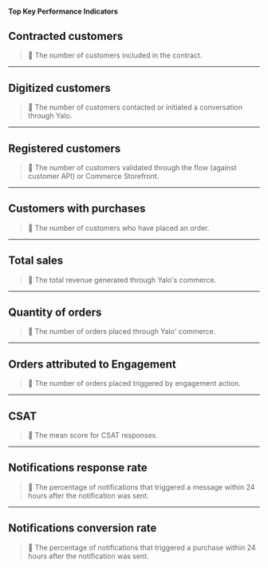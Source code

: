 #### **Top Key Performance Indicators**

## **Contracted customers**

> 📘 The number of customers included in the contract.

***

## **Digitized customers**

> 📘 The number of customers contacted or initiated a conversation through Yalo.

***

## **Registered customers**

> 📘 The number of customers validated through the flow (against customer API) or Commerce Storefront.

***

## **Customers with purchases**

> 📘 The number of customers who have placed an order.

***

## **Total sales**

> 📘 The total revenue generated through Yalo's commerce.

***

## **Quantity of orders**

> 📘 The number of orders placed through Yalo' commerce.

***

## **Orders attributed to Engagement**

> 📘 The number of orders placed triggered by engagement action.

***

## **CSAT**

> 📘 The mean score for CSAT responses.

***

## **Notifications response rate**

> 📘 The percentage of notifications that triggered a message within 24 hours after the notification was sent.

***

## **Notifications conversion rate**

> 📘 The percentage of notifications that triggered a purchase within 24 hours after the notification was sent.
